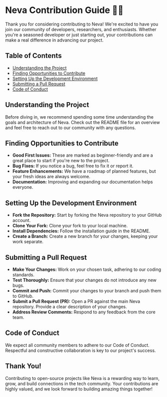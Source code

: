 # Neva Contribution Guide 🧠🤝

Thank you for considering contributing to Neva! We're excited to have you join our community of developers, researchers, and enthusiasts. Whether you're a seasoned developer or just starting out, your contributions can make a real difference in advancing our project.

## Table of Contents
- [Understanding the Project](#understanding-the-project)
- [Finding Opportunities to Contribute](#finding-opportunities-to-contribute)
- [Setting Up the Development Environment](#setting-up-the-development-environment)
- [Submitting a Pull Request](#submitting-a-pull-request)
- [Code of Conduct](#code-of-conduct)

## Understanding the Project
Before diving in, we recommend spending some time understanding the goals and architecture of Neva. Check out the README file for an overview and feel free to reach out to our community with any questions.

## Finding Opportunities to Contribute
- **Good First Issues:** These are marked as beginner-friendly and are a great place to start if you're new to the project.
- **Bug Fixes:** If you notice a bug, feel free to fix it or report it.
- **Feature Enhancements:** We have a roadmap of planned features, but your fresh ideas are always welcome.
- **Documentation:** Improving and expanding our documentation helps everyone.

## Setting Up the Development Environment
- **Fork the Repository:** Start by forking the Neva repository to your GitHub account.
- **Clone Your Fork:** Clone your fork to your local machine.
- **Install Dependencies:** Follow the installation guide in the README.
- **Create a Branch:** Create a new branch for your changes, keeping your work separate.

## Submitting a Pull Request
- **Make Your Changes:** Work on your chosen task, adhering to our coding standards.
- **Test Thoroughly:** Ensure that your changes do not introduce any new bugs.
- **Commit and Push:** Commit your changes to your branch and push them to GitHub.
- **Submit a Pull Request (PR):** Open a PR against the main Neva repository. Provide a clear description of your changes.
- **Address Review Comments:** Respond to any feedback from the core team.

## Code of Conduct
We expect all community members to adhere to our Code of Conduct. Respectful and constructive collaboration is key to our project's success.

## Thank You!
Contributing to open-source projects like Neva is a rewarding way to learn, grow, and build connections in the tech community. Your contributions are highly valued, and we look forward to building amazing things together!
